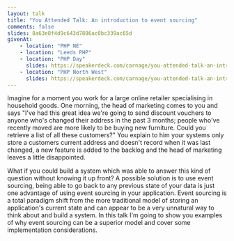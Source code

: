 ```yaml
---
layout: talk
title: "You Attended Talk: An introduction to event sourcing"
comments: false
slides: 8a63e8f4d9c643d7806ac0bc339ac65d
givenAt:
    - location: "PHP NE"
    - location: "Leeds PHP"
    - location: "PHP Day"
      slides: https://speakerdeck.com/carnage/you-attended-talk-an-introduction-to-event-sourcing-short
    - location: "PHP North West"
      slides: https://speakerdeck.com/carnage/you-attended-talk-an-introduction-to-event-sourcing
---
```


Imagine for a moment you work for a large online retailer specialising in household goods. One morning, the head of marketing comes to you and says "I've had this great idea we're going to send discount vouchers to anyone who's changed their address in the past 3 months; people who've recently moved are more likely to be buying new furniture. Could you retrieve a list of all these customers?" You explain to him your systems only store a customers current address and doesn't record when it was last changed, a new feature is added to the backlog and the head of marketing leaves a little disappointed. 

What if you could build a system which was able to answer this kind of question without knowing it up front? A possible solution is to use event sourcing, being able to go back to any previous state of your data is just one advantage of using event sourcing in your application. Event sourcing is a total paradigm shift from the more traditional model of storing an application's current state and can appear to be a very unnatural way to think about and build a system. In this talk I'm going to show you examples of why event sourcing can be a superior model and cover some implementation considerations. 
